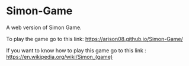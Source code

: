 # Simon-Game
A web version of Simon Game.

To play the game go to this link: https://arison08.github.io/Simon-Game/

If you want to know how to play this game 
go to this link : https://en.wikipedia.org/wiki/Simon_(game)
